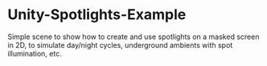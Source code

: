 # Unity-Spotlights-Example

Simple scene to show how to create and use spotlights on a masked screen in 2D, to simulate day/night cycles, underground ambients with spot illumination, etc.
